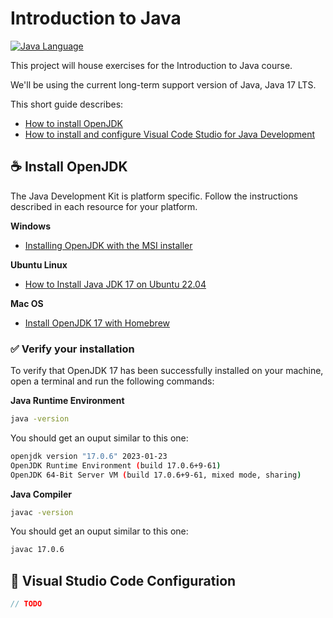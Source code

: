 # Introduction to Java

[![Java Language](https://img.shields.io/badge/platform-OpenJDK-3A75B0.svg?logo=OpenJDK)][1]

This project will house exercises for the Introduction to Java course.

We'll be using the current long-term support version of Java, Java 17 LTS. 

This short guide describes:

- [How to install OpenJDK][2]
- [How to install and configure Visual Code Studio for Java Development][3]

## :coffee: Install OpenJDK

The Java Development Kit is platform specific. Follow the instructions described in each resource for your platform.

**Windows**

- [Installing OpenJDK with the MSI installer][4]

**Ubuntu Linux**

- [How to Install Java JDK 17 on Ubuntu 22.04][5]

**Mac OS**

- [Install OpenJDK 17 with Homebrew][6]

### :white_check_mark: Verify your installation

To verify that OpenJDK 17 has been successfully installed on your machine, open a terminal and run the following commands:

**Java Runtime Environment**

```bash
java -version
```

You should get an ouput similar to this one:

```bash
openjdk version "17.0.6" 2023-01-23
OpenJDK Runtime Environment (build 17.0.6+9-61)
OpenJDK 64-Bit Server VM (build 17.0.6+9-61, mixed mode, sharing)
```

**Java Compiler**

```bash
javac -version
```

You should get an ouput similar to this one:

```bash
javac 17.0.6
```

## :wrench: Visual Studio Code Configuration

```java
// TODO
```




[1]: https://www.java.com/en/download/help/whatis_java.html
[2]: #install-openjdk
[3]: #configure-visual-studio-code
[4]: https://access.redhat.com/documentation/en-us/openjdk/17/html/installing_and_using_openjdk_17_for_windows/installing_openjdk_msi_installer
[5]: https://www.itzgeek.com/how-tos/linux/ubuntu-how-tos/install-java-jdk-17-on-ubuntu-22-04.html
[6]: https://formulae.brew.sh/formula/openjdk@17